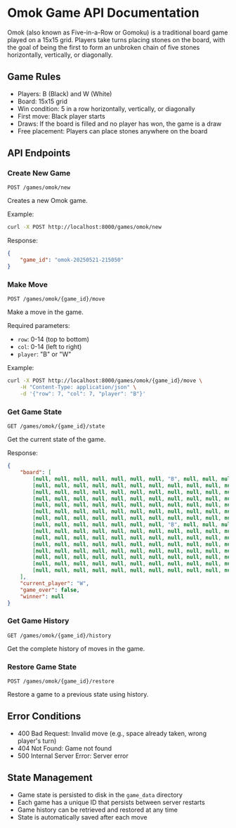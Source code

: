 # Omok Game API Documentation

Omok (also known as Five-in-a-Row or Gomoku) is a traditional board game played on a 15x15 grid. Players take turns placing stones on the board, with the goal of being the first to form an unbroken chain of five stones horizontally, vertically, or diagonally.

## Game Rules

- Players: B (Black) and W (White)
- Board: 15x15 grid
- Win condition: 5 in a row horizontally, vertically, or diagonally
- First move: Black player starts
- Draws: If the board is filled and no player has won, the game is a draw
- Free placement: Players can place stones anywhere on the board

## API Endpoints

### Create New Game
```http
POST /games/omok/new
```

Creates a new Omok game.

Example:
```bash
curl -X POST http://localhost:8000/games/omok/new
```

Response:
```json
{
    "game_id": "omok-20250521-215050"
}
```

### Make Move
```http
POST /games/omok/{game_id}/move
```

Make a move in the game.

Required parameters:
- `row`: 0-14 (top to bottom)
- `col`: 0-14 (left to right)
- `player`: "B" or "W"

Example:
```bash
curl -X POST http://localhost:8000/games/omok/{game_id}/move \
    -H "Content-Type: application/json" \
    -d '{"row": 7, "col": 7, "player": "B"}'
```

### Get Game State
```http
GET /games/omok/{game_id}/state
```

Get the current state of the game.

Response:
```json
{
    "board": [
        [null, null, null, null, null, null, null, "B", null, null, null, null, null, null, null],
        [null, null, null, null, null, null, null, null, null, null, null, null, null, null, null],
        [null, null, null, null, null, null, null, null, null, null, null, null, null, null, null],
        [null, null, null, null, null, null, null, null, null, null, null, null, null, null, null],
        [null, null, null, null, null, null, null, null, null, null, null, null, null, null, null],
        [null, null, null, null, null, null, null, null, null, null, null, null, null, null, null],
        [null, null, null, null, null, null, null, null, null, null, null, null, null, null, null],
        [null, null, null, null, null, null, null, "B", null, null, null, null, null, null, null],
        [null, null, null, null, null, null, null, null, null, null, null, null, null, null, null],
        [null, null, null, null, null, null, null, null, null, null, null, null, null, null, null],
        [null, null, null, null, null, null, null, null, null, null, null, null, null, null, null],
        [null, null, null, null, null, null, null, null, null, null, null, null, null, null, null],
        [null, null, null, null, null, null, null, null, null, null, null, null, null, null, null],
        [null, null, null, null, null, null, null, null, null, null, null, null, null, null, null],
        [null, null, null, null, null, null, null, null, null, null, null, null, null, null, null]
    ],
    "current_player": "W",
    "game_over": false,
    "winner": null
}
```

### Get Game History
```http
GET /games/omok/{game_id}/history
```

Get the complete history of moves in the game.

### Restore Game State
```http
POST /games/omok/{game_id}/restore
```

Restore a game to a previous state using history.

## Error Conditions

- 400 Bad Request: Invalid move (e.g., space already taken, wrong player's turn)
- 404 Not Found: Game not found
- 500 Internal Server Error: Server error

## State Management

- Game state is persisted to disk in the `game_data` directory
- Each game has a unique ID that persists between server restarts
- Game history can be retrieved and restored at any time
- State is automatically saved after each move
